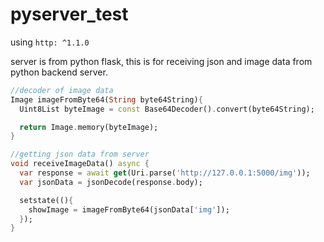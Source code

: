 # pyserver_test

using ```http: ^1.1.0```

server is from python flask, this is for receiving json and image data from python backend server.

```dart
//decoder of image data
Image imageFromByte64(String byte64String){
  Uint8List byteImage = const Base64Decoder().convert(byte64String);

  return Image.memory(byteImage);
}

//getting json data from server
void receiveImageData() async {
  var response = await get(Uri.parse('http://127.0.0.1:5000/img'));
  var jsonData = jsonDecode(response.body);

  setstate((){
    showImage = imageFromByte64(jsonData['img']);
  });
}
```
